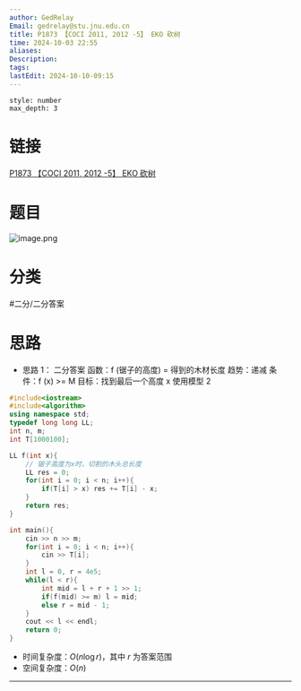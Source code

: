 ```yaml
---
author: GedRelay
Email: gedrelay@stu.jnu.edu.cn
title: P1873 【COCI 2011, 2012 -5】 EKO 砍树
time: 2024-10-03 22:55
aliases: 
Description: 
tags: 
lastEdit: 2024-10-10-09:15
---
```


```toc
style: number
max_depth: 3
```

# 链接
[P1873 【COCI 2011, 2012 -5】 EKO 砍树](https://www.luogu.com.cn/problem/P1873) 

# 题目
![image.png](https://ged-pic-bed.oss-cn-guangzhou.aliyuncs.com/img/202410032255566.png)


# 分类
#二分/二分答案 

# 思路
- 思路 1：
二分答案
函数：f (锯子的高度) = 得到的木材长度
趋势：递减
条件：f (x) >= M
目标：找到最后一个高度 x
使用模型 2


```cpp
#include<iostream>
#include<algorithm>
using namespace std;
typedef long long LL;
int n, m;
int T[1000100];

LL f(int x){
    // 锯子高度为x时，切割的木头总长度
    LL res = 0;
    for(int i = 0; i < n; i++){
        if(T[i] > x) res += T[i] - x;
    }
    return res;
}

int main(){
    cin >> n >> m;
    for(int i = 0; i < n; i++){
        cin >> T[i];
    }
    int l = 0, r = 4e5;
    while(l < r){
        int mid = l + r + 1 >> 1;
        if(f(mid) >= m) l = mid;
        else r = mid - 1;
    }
    cout << l << endl;
    return 0;
}
```


- 时间复杂度：${O\left( n\log r \right)  }$，其中 ${r }$ 为答案范围
- 空间复杂度：${O\left( n \right)  }$ 


---

